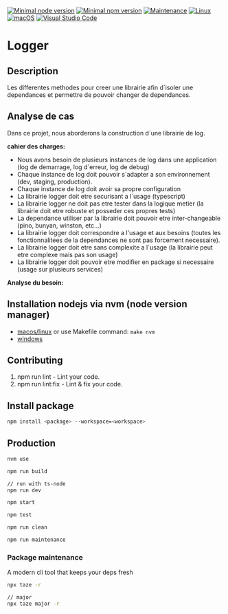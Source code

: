 [![Minimal node version](https://img.shields.io/static/v1?label=node&message=%3E=18.15&logo=node.js&color)](https://nodejs.org/about/releases/)
[![Minimal npm version](https://img.shields.io/static/v1?label=npm&message=%3E=8.5.5&logo=npm&color)](https://github.com/npm/cli/releases)
[![Maintenance](https://img.shields.io/badge/Maintained%3F-yes-green.svg)](https://GitHub.com/stephen-shopopop/node-ts/graphs/commit-activity)
[![Linux](https://svgshare.com/i/Zhy.svg)](https://svgshare.com/i/Zhy.svg)
[![macOS](https://svgshare.com/i/ZjP.svg)](https://svgshare.com/i/ZjP.svg)
[![Visual Studio Code](https://img.shields.io/badge/--007ACC?logo=visual%20studio%20code&logoColor=ffffff)](https://code.visualstudio.com/)

# Logger

## Description

Les differentes methodes pour creer une librairie afin d´isoler une dependances et permettre de pouvoir changer de dependances.

## Analyse de cas

Dans ce projet, nous aborderons la construction d´une librairie de log.

__cahier des charges:__

- Nous avons besoin de plusieurs instances de log dans une application (log de demarrage, log d´erreur, log de debug)
- Chaque instance de log doit pouvoir s´adapter a son environnement (dev, staging, production).
- Chaque instance de log doit avoir sa propre configuration
- La librairie logger doit etre securisant a l´usage (typescript)
- La librairie logger ne doit pas etre tester dans la logique metier (la librairie doit etre robuste et posseder ces propres tests)
- La dependance utiliser par la librairie doit pouvoir etre inter-changeable (pino, bunyan, winston, etc...)
- La librairie logger doit correspondre a l'usage et aux besoins (toutes les fonctionnalitees de la dependances ne sont pas forcement necessaire).
- La librairie logger doit etre sans complexite a l´usage (la librairie peut etre complexe mais pas son usage)
- La librairie logger doit pouvoir etre modifier en package si necessaire (usage sur plusieurs services)

__Analyse du besoin:__

## Installation nodejs via nvm (node version manager)

- [macos/linux](https://github.com/nvm-sh/nvm) or use Makefile command: ```make nvm```
- [windows](https://github.com/coreybutler/nvm-windows)

## Contributing

1. npm run lint - Lint your code.
2. npm run lint:fix - Lint & fix your code.

## Install package

```bash
npm install <package> --workspace=<workspace>
```

## Production

```bash
nvm use

npm run build

// run with ts-node
npm run dev

npm start

npm test

npm run clean

npm run maintenance

```

### Package maintenance

A modern cli tool that keeps your deps fresh

```bash
npx taze -r

// major
npx taze major -r
```
